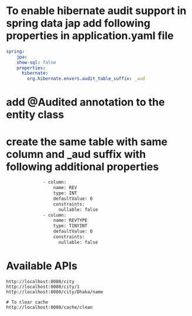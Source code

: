 # To enable hibernate audit support in spring data jap add following properties in application.yaml file

```yaml
spring:
    jpa:
    show-sql: false
    properties:
      hibernate:
        org.hibernate.envers.audit_table_suffix: _aud
```
# add @Audited annotation to the entity class
# create the same table with same column and _aud suffix with following additional properties

```bash
              - column:
                  name: REV
                  type: INT
                  defaultValue: 0
                  constraints:
                    nullable: false
              - column:
                  name: REVTYPE
                  type: TINYINT
                  defaultValue: 0
                  constraints:
                    nullable: false
```

# Available APIs
```
http://localhost:8080/city
http://localhost:8080/city/1
http://localhost:8080/city/Dhaka/name

# To clear cache
http://localhost:8080/cache/clean
```
